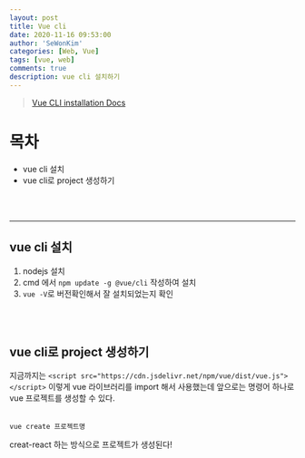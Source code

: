 ```yaml
---
layout: post
title: Vue cli
date: 2020-11-16 09:53:00
author: 'SeWonKim'
categories: [Web, Vue]
tags: [vue, web]
comments: true
description: vue cli 설치하기
---
```


> [Vue CLI installation Docs](https://cli.vuejs.org/guide/installation.html)

# 목차

- vue cli 설치
- vue cli로 project 생성하기

&nbsp;  
&nbsp;

---

## vue cli 설치

1. nodejs 설치
2. cmd 에서 `npm update -g @vue/cli` 작성하여 설치
3. `vue -V`로 버전확인해서 잘 설치되었는지 확인

&nbsp;  
&nbsp;

## vue cli로 project 생성하기

지금까지는 `<script src="https://cdn.jsdelivr.net/npm/vue/dist/vue.js"></script>` 이렇게 vue 라이브러리를 import 해서 사용했는데 앞으로는 명령어 하나로 vue 프로젝트를 생성할 수 있다.

&nbsp;  
`vue create 프로젝트명`
&nbsp;

creat-react 하는 방식으로 프로젝트가 생성된다!

&nbsp;  
&nbsp;
